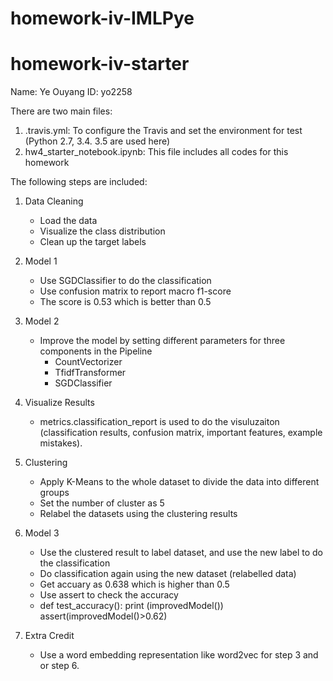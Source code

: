 # homework-iv-IMLPye
# homework-iv-starter
Name: Ye Ouyang
ID: yo2258

There are two main files:
1)  .travis.yml: To configure the Travis and set the environment for test (Python 2.7, 3.4. 3.5 are used here)
2)   hw4_starter_notebook.ipynb: This file includes all codes for this homework


The following steps are included:
1)  Data Cleaning
      - Load the data
	  - Visualize the class distribution
	  - Clean up the target labels

	  
2)  Model 1
      - Use SGDClassifier to do the classification
	  - Use confusion matrix to report macro f1-score
      - The score is 0.53 which is better than 0.5 

	  
3)  Model 2
      - Improve the model by setting different parameters for three components in the Pipeline
	      - CountVectorizer
		  - TfidfTransformer
		  - SGDClassifier

	  
4)  Visualize Results
      - metrics.classification_report is used to do the visuluzaiton (classification results, confusion matrix, important features, example mistakes).

	  
5)  Clustering
      - Apply K-Means to the whole dataset to divide the data into different groups
	  - Set the number of cluster as 5 
	  - Relabel the datasets using the clustering results

	  
6)  Model 3
      - Use the clustered result to label dataset, and use the new label to do the classification
	  - Do classification again using the new dataset (relabelled data)
	  - Get accuary as 0.638 which is higher than 0.5
	  - Use assert to check the accuracy
	  - def test_accuracy():
			print (improvedModel())
			assert(improvedModel()>0.62)
	
	  
7)  Extra Credit
      - Use a word embedding representation like word2vec for step 3 and or step 6. 
      
      


